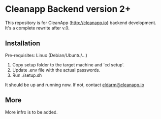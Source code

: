 # Cleanapp Backend version 2+

This repository is for CleanApp (http://cleanapp.io) backend development.
It's a complete rewrite after v.0.

## Installation

Pre-requisites: Linux (Debian/Ubuntu/...)

1. Copy setup folder to the target machine and 'cd setup'.
2. Update .env file with the actual passwords.
3. Run ./setup.sh

It should be up and running now. If not, contact eldarm@cleanapp.io

## More

More infro is to be added.

